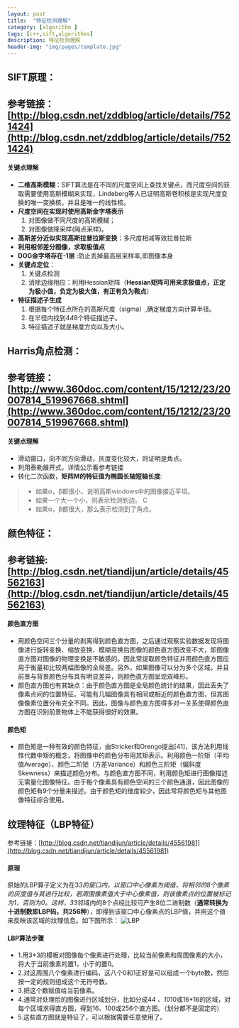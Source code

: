 ```yaml
---
layout: post
title:  "特征检测理解"
category: [algorithm ]
tags: [c++,sift,algorithms]
description: 特征检测理解
header-img: "img/pages/template.jpg"
---
```


## SIFT原理：
参考链接：[http://blog.csdn.net/zddblog/article/details/7521424](http://blog.csdn.net/zddblog/article/details/7521424)
---
#### 关键点理解
* **二维高斯模糊**：SIFT算法是在不同的尺度空间上查找关键点，而尺度空间的获取需要使用高斯模糊来实现，Lindeberg等人已证明高斯卷积核是实现尺度变换的唯一变换核，并且是唯一的线性核。
* **尺度空间在实现时使用高斯金字塔表示**
   1. 对图像做不同尺度的高斯模糊；
   2. 对图像做降采样(隔点采样)。
* **高斯差分近似实现高斯拉普拉斯变换**：多尺度相减等效拉普拉斯
* **利用相邻差分图像，求取极值点**
* **DOG金字塔存在-1层** :防止丢掉最高层采样率,即图像本身
* **关键点定位**：
	1. 关键点检测
	2. 消除边缘相应：利用Hessian矩阵（**Hessian矩阵可用来求极值点，正定为极小值，负定为极大值，有正有负为鞍点**）
* **特征描述子生成**
	1. 根据每个特征点所在的高斯尺度（sigma）,确定梯度方向计算半径。
	2. 在半径内找到4*4*8个特征描述子。
	3. 特征描述子就是梯度方向以及大小。

## Harris角点检测：
参考链接：[http://www.360doc.com/content/15/1212/23/20007814_519967668.shtml](http://www.360doc.com/content/15/1212/23/20007814_519967668.shtml) 
---
#### 关键点理解
* 滑动窗口，向不同方向滑动，灰度变化较大，则证明是角点。
* 利用泰勒展开式，详情公示看参考链接
* 转化二次函数，**矩阵M的特征值为椭圆长轴短轴长度**:
>* 如果α，β都很小，说明高斯windows中的图像接近平坦。  
>* 如果一个大一个小，则表示检测到边。 C 
>* 如果α，β都很大，那么表示检测到了角点。

## 颜色特征：        
参考链接:[http://blog.csdn.net/tiandijun/article/details/45562163](http://blog.csdn.net/tiandijun/article/details/45562163)
---
#### 颜色直方图
* 用颜色空间三个分量的剥离得到颜色直方图，之后通过观察实验数据发现将图像进行旋转变换、缩放变换、模糊变换后图像的颜色直方图改变不大，即图像直方图对图像的物理变换是不敏感的。因此常提取颜色特征并用颜色直方图应用于衡量和比较两幅图像的全局差。另外，如果图像可以分为多个区域，并且前景与背景颜色分布具有明显差异，则颜色直方图呈现双峰形。
* 颜色直方图也有其缺点：由于颜色直方图是全局颜色统计的结果，因此丢失了像素点间的位置特征。可能有几幅图像具有相同或相近的颜色直方图，但其图像像素位置分布完全不同。因此，图像与颜色直方图得多对一关系使得颜色直方图在识别前景物体上不能获得很好的效果。  

#### 颜色矩
* 颜色矩是一种有效的颜色特征，由Stricker和Orengo提出[41]，该方法利用线性代数中矩的概念，将图像中的颜色分布用其矩表示。利用颜色一阶矩（平均值Average）、颜色二阶矩（方差Variance）和颜色三阶矩（偏斜度Skewness）来描述颜色分布。与颜色直方图不同，利用颜色矩进行图像描述无需量化图像特征。由于每个像素具有颜色空间的三个颜色通道，因此图像的颜色矩有9个分量来描述。由于颜色矩的维度较少，因此常将颜色矩与其他图像特征综合使用。

## 纹理特征（LBP特征）
参考链接：[http://blog.csdn.net/tiandijun/article/details/45561981](http://blog.csdn.net/tiandijun/article/details/45561981)     
#### 原理
原始的LBP算子定义为在3*3的窗口内，以窗口中心像素为阈值，将相邻的8个像素的灰度值与其进行比较，若周围像素值大于中心像素值，则该像素点的位置被标记为1，否则为0。这样，3*3邻域内的8个点经比较可产生8位二进制数（**通常转换为十进制数即LBP码，共256种**），即得到该窗口中心像素点的LBP值，并用这个值来反映该区域的纹理信息。如下图所示：
![LBP](http://img.blog.csdn.net/20150507154003000?watermark/2/text/aHR0cDovL2Jsb2cuY3Nkbi5uZXQvdGlhbmRpanVu/font/5a6L5L2T/fontsize/400/fill/I0JBQkFCMA==/dissolve/70/gravity/Center)  
#### LBP算法步骤
* 1.用3*3的模板对图像每个像素进行处理，比较当前像素和周围像素的大小，将大于当前像素的置1，小于的置0。
* 2.对这周围八个像素进行编码，这八个0和1正好是可以组成一个byte数，然后按一定的规则组成这个无符号数。
* 3.把这个数赋值给当前像素。
* 4.通常对处理后的图像进行区域划分，比如分成4*4 、10*10或16*16的区域，对每个区域求得直方图，得到16、100或256个直方图。（划分都不是固定的）
* 5.这些直方图就是特征了，可以根据需要任意使用了。